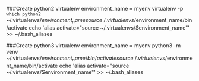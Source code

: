 ###Create python2 virtualenv
	environment_name = myenv
	virtualenv -p `which python2` ~/.virtualenvs/$environment_name 
	source ~/.virtualenvs/$environment_name/bin/activate
	echo 'alias activate="source ~/.virtualenvs/$environment_name"' >> ~/.bash_aliases

###Create python3 virtualenv
	environment_name = myenv
	python3 -m venv ~/.virtualenvs/$environment_name/bin/activate
	source ~/.virtualenvs/$environment_name/bin/activate
	echo 'alias activate="source ~/.virtualenvs/$environment_name"' >> ~/.bash_aliases

